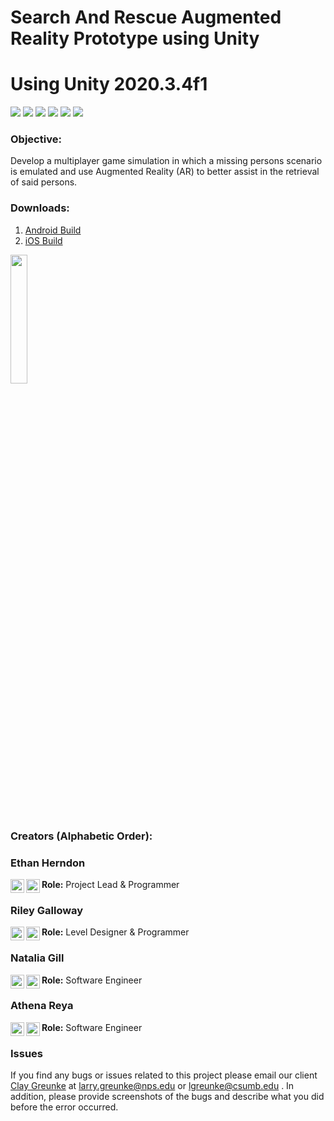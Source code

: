 # Search And Rescue Augmented Reality Prototype using Unity
# Using Unity 2020.3.4f1
![](https://img.shields.io/github/repo-size/HerndonE/SearchAndRescueUnity)
![](https://img.shields.io/github/last-commit/HerndonE/SearchAndRescueUnity)
![](https://img.shields.io/github/contributors/HerndonE/SearchAndRescueUnity)
![](https://img.shields.io/github/languages/top/HerndonE/SearchAndRescueUnity)
![](https://img.shields.io/github/stars/HerndonE/SearchAndRescueUnity?style=social)
![](https://img.shields.io/github/forks/HerndonE/SearchAndRescueUnity?style=social)
### Objective:    
Develop a multiplayer game simulation in which a missing persons scenario is emulated and use Augmented Reality (AR) to better assist in the retrieval of said persons. 

### Downloads:    
1. [Android Build](https://github.com/HerndonE/SearchAndRescueUnity/blob/main/Unity/AR%20Demo/Builds/DeliverableA/Android/deliverableAAndroid.apk?raw=true)    
2. [iOS Build]()

<!--
<img src="https://github.com/HerndonE/SearchAndRescueUnity/blob/main/Images/1.jpg?raw=true" width="23%"></img> 
<img src="https://github.com/HerndonE/SearchAndRescueUnity/blob/main/Images/2.jpg?raw=true" width="23%"></img> 
<img src="https://github.com/HerndonE/SearchAndRescueUnity/blob/main/Images/3.jpg?raw=true" width="23%"></img> 
<img src="https://github.com/HerndonE/SearchAndRescueUnity/blob/main/Images/4.PNG?raw=true" width="23%"></img> 
<img src="https://github.com/HerndonE/SearchAndRescueUnity/blob/main/Images/5.PNG?raw=true" width="23%"></img> 
-->
<img src="https://github.com/HerndonE/SearchAndRescueUnity/blob/main/Images/demo.gif?raw=true" width="23%"></img> 

<!--
<p float="left">
  <img src="https://github.com/HerndonE/SearchAndRescueUnity/blob/main/Images/BIGGER%20HEAD.png?raw=true" width="200" />
</p>
-->

<!--
### Setup:

### Instructions:

### Controls:
```
```

### Packages Used
```
```
-->

### Creators (Alphabetic Order):

### Ethan Herndon
**Role:** Project Lead & Programmer
[<img align="left" alt="HerndonE | LinkedIn" width="22px" src="https://cdn.jsdelivr.net/npm/simple-icons@v3/icons/linkedin.svg" />](https://www.linkedin.com/in/ethan-herndon-8ba950196/)
[<img align="left" alt="HerndonE | Github" width="22px" src="https://cdn.jsdelivr.net/npm/simple-icons@3.13.0/icons/github.svg" />](https://github.com/HerndonE)

### Riley Galloway
**Role:** Level Designer & Programmer
[<img align="left" alt="GallowayG | LinkedIn" width="22px" src="https://cdn.jsdelivr.net/npm/simple-icons@v3/icons/linkedin.svg" />](https://www.linkedin.com/in/riley-galloway-66b736146)
[<img align="left" alt="GallowayG | Github" width="22px" src="https://cdn.jsdelivr.net/npm/simple-icons@3.13.0/icons/github.svg" />](https://github.com/Riley-Six)
### Natalia Gill
**Role:** Software Engineer
[<img align="left" alt="GillN | LinkedIn" width="22px" src="https://cdn.jsdelivr.net/npm/simple-icons@v3/icons/linkedin.svg" />](https://www.linkedin.com/in/natalia-gill-a0681a11a/)
[<img align="left" alt="GillN | Github" width="22px" src="https://cdn.jsdelivr.net/npm/simple-icons@3.13.0/icons/github.svg" />](https://github.com/sngillca)
### Athena Reya
**Role:** Software Engineer
[<img align="left" alt="ReyaA | LinkedIn" width="22px" src="https://cdn.jsdelivr.net/npm/simple-icons@v3/icons/linkedin.svg" />](https://www.linkedin.com/in/athena-raya/)
[<img align="left" alt="ReyaA | Github" width="22px" src="https://cdn.jsdelivr.net/npm/simple-icons@3.13.0/icons/github.svg" />](https://github.com/AthenaRaya)

### Issues    
If you find any bugs or issues related to this project please email our client [Clay Greunke](https://www.linkedin.com/in/claygreunke/) at <larry.greunke@nps.edu> or <lgreunke@csumb.edu> . In addition, please provide screenshots of the bugs and describe what you did before the error occurred.
